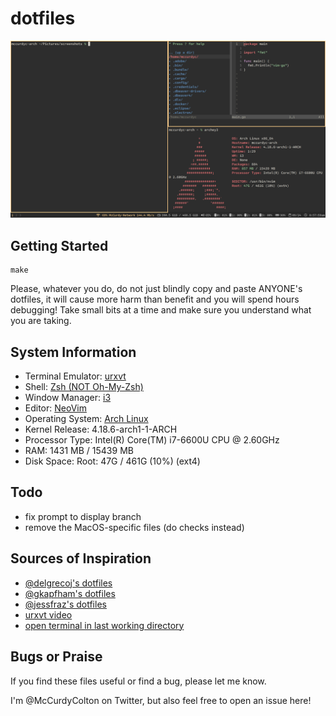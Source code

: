 # dotfiles

![sample of setup](./sample.png)

## Getting Started
```
make
```

Please, whatever you do, do not just blindly copy and paste ANYONE's dotfiles, it will cause more harm than benefit and you will spend hours debugging! Take small bits at a time and make sure you understand what you are taking.

## System Information
+ Terminal Emulator: [urxvt](https://wiki.archlinux.org/index.php/rxvt-unicode)
+ Shell: [Zsh (NOT Oh-My-Zsh)](https://wiki.archlinux.org/index.php/zsh)
+ Window Manager: [i3](https://i3wm.org/)
+ Editor: [NeoVim](https://neovim.io/)
+ Operating System: [Arch Linux](https://www.archlinux.org/)
+ Kernel Release: 4.18.6-arch1-1-ARCH
+ Processor Type: Intel(R) Core(TM) i7-6600U CPU @ 2.60GHz
+ RAM: 1431 MB / 15439 MB
+ Disk Space: Root: 47G / 461G (10%) (ext4)

## Todo
+ fix prompt to display branch
+ remove the MacOS-specific files (do checks instead)

## Sources of Inspiration
+ [@delgrecoj's dotfiles](https://github.com/delgrecoj/nix)
+ [@gkapfham's dotfiles](https://github.com/gkapfham/dotfiles)
+ [@jessfraz's dotfiles](https://github.com/jessfraz/dotfile://github.com/jessfraz/dotfiles)
+ [urxvt video](https://www.youtube.com/watch?v=eaBf_yFHps8)
+ [open terminal in last working directory](https://www.reddit.com/r/i3wm/comments/6ugxvk/set_working_directory_for_terminal/dlsntaw)


## Bugs or Praise
If you find these files useful or find a bug, please let me know.

I'm @McCurdyColton on Twitter, but also feel free to open an issue here!


